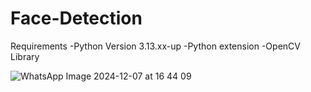 # Face-Detection

Requirements 
-Python Version 3.13.xx-up
-Python extension
-OpenCV Library



![WhatsApp Image 2024-12-07 at 16 44 09](https://github.com/user-attachments/assets/2737f037-3376-4c6c-9f55-75bd3fa52ec2)
